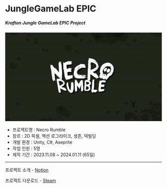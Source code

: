 # JungleGameLab EPIC  
##### Krafton Jungle GameLab EPIC Project  

![](./Thumbnail.gif)  
   
- 프로젝트명 : Necro Rumble
- 장르 : 2D 픽셀, 액션 로그라이크, 생존, 덱빌딩
- 개발 환경 : Unity, C#, Aseprite  
- 작업 인원 : 5명
- 제작 기간 : 2023.11.08 ~ 2024.01.11 (65일)
  

---
프로젝트 소개 - [Notion](https://svcbn.notion.site/Necro-Rumble-80523c0203794514b957309233b2ab97?pvs=4)  

프로젝트 다운로드 - [Steam](https://store.steampowered.com/app/2735950/Necro_Rumble/)   

<br/>   
